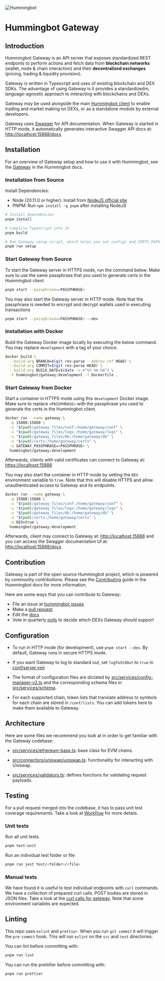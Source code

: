 ![Hummingbot](https://i.ibb.co/X5zNkKw/blacklogo-with-text.png)

# Hummingbot Gateway

## Introduction

Hummingbot Gateway is an API server that exposes standardized REST endponts to perform actions and fetch data from **blockchain networks** (wallet, node & chain interaction) and their **decentralized exchanges** (pricing, trading & liquidity provision). 

Gateway is written in Typescript and uses of existing blockchain and DEX SDKs. The advantage of using Gateway is it provides a standardizedm, language-agnostic approach to interacting with blockchains and DEXs.

Gateway may be used alongside the main [Hummingbot client](https://github.com/hummingbot/hummingbot) to enable trading and market making on DEXs, or as a standalone module by external developers.

Gateway uses [Swagger](https://swagger.io/) for API documentation. When Gateway is started in HTTP mode, it automatically generates interactive Swagger API docs at: <http://localhost:15888/docs>

## Installation

For an overview of Gateway setup and how to use it with Hummingbot, see the [Gateway](https://hummingbot.org/gateway/installation/) in the Hummingbot docs.

### Installation from Source

Install Dependencies:

* Node (20.11.0 or higher): Install from [NodeJS official site](https://nodejs.org/en/download/)
* PNPM: Run `npm install -g pnpm` after installing NodeJS

```bash
# Install dependencies
pnpm install

# Complile Typescript into JS
pnpm build

# Run Gateway setup script, which helps you set configs and CERTS_PATH
pnpm run setup
```

### Start Gateway from Source

To start the Gateway server in HTTPS mode, run the command below. Make sure to use the same passphrase that you used to generate certs in the Hummingbot client

```bash
pnpm start --passphrase=<PASSPHRASE>
```

You may also start the Gateway server in HTTP mode. Note that the passphrase is needed to encrypt and decrypt wallets used in executing transactions

```bash
pnpm start --passphrase=<PASSPHRASE> --dev
```

### Installation with Docker

Build the Gateway Docker image locally by executing the below command. You may replace `development` with a tag of your choice.

```bash
docker build \
  --build-arg BRANCH=$(git rev-parse --abbrev-ref HEAD) \
  --build-arg COMMIT=$(git rev-parse HEAD) \
  --build-arg BUILD_DATE=$(date -u +"%Y-%m-%d") \
  -t hummingbot/gateway:development -f Dockerfile .
```

### Start Gateway from Docker

Start a container in HTTPS mode using this `development` Docker image. Make sure to replace `<PASSPHRASE>` with the passphrase you used to generate the certs in the Hummingbot client. 

```bash
docker run --name gateway \
  -p 15888:15888 \
  -v "$(pwd)/gateway_files/conf:/home/gateway/conf" \
  -v "$(pwd)/gateway_files/logs:/home/gateway/logs" \
  -v "$(pwd)/gateway_files/db:/home/gateway/db" \
  -v "$(pwd)/certs:/home/gateway/certs" \
  -e GATEWAY_PASSPHRASE=<PASSPHRASE> \
  hummingbot/gateway:development
```
Afterwards, clients with valid certificates can connect to Gateway at: <https://localhost:15888>

You may also start the container in HTTP mode by setting the `DEV` environment variable to `true`. Note that this will disable HTTPS and allow unauthenticated access to Gateway and its endpoints.

```bash
docker run --name gateway \
  -p 15888:15888 \
  -v "$(pwd)/gateway_files/conf:/home/gateway/conf" \
  -v "$(pwd)/gateway_files/logs:/home/gateway/logs" \
  -v "$(pwd)/gateway_files/db:/home/gateway/db" \
  -v "$(pwd)/certs:/home/gateway/certs" \
  -e DEV=true \
  hummingbot/gateway:development
```

Afterwards, client may connect to Gateway at: <http://localhost:15888> and you can access the Swagger documentation UI at: <http://localhost:15888/docs>


## Contribution

Gateway is part of the open source Hummingbot project, which is powered by community contributions. Please see the [Contributing](https://hummingbot.org/gateway/contributing/) guide in the Hummingbot docs for more information.

Here are some ways that you can contribute to Gateway:

- File an issue at [hummingbot issues](https://github.com/hummingbot/gateway/issues)
- Make a [pull request](https://github.com/hummingbot/gateway/)
- Edit the [docs](https://github.com/hummingbot/hummingbot-site/)
- Vote in quarterly [polls](https://snapshot.org/#/hbot.eth) to decide which DEXs Gateway should support

## Configuration

- To run in HTTP mode (for development), use `pnpm start --dev`. By default, Gateway runs in secure HTTPS mode.

- If you want Gateway to log to standard out, set `logToStdOut` to `true` in [conf/server.yml](./conf/server.yml).

- The format of configuration files are dictated by [src/services/config-manager-v2.ts](./src/services/config-manager-v2.ts) and the corresponding schema files in [src/services/schema](./src/services/schema).

- For each supported chain, token lists that translate address to symbols for each chain are stored in `/conf/lists`. You can add tokens here to make them available to Gateway.


## Architecture

Here are some files we recommend you look at in order to get familiar with the Gateway codebase:

- [src/services/ethereum-base.ts](./src/chains/ethereum/ethereum-base.ts): base class for EVM chains.

- [src/connectors/uniswap/uniswap.ts](./src/connectors/uniswap/uniswap.ts): functionality for interacting with Uniswap.

- [src/services/validators.ts](./src/services/validators.ts): defines functions for validating request payloads.


## Testing

For a pull request merged into the codebase, it has to pass unit test coverage requirements. Take a look at [Workflow](./.github/workflows/workflow.yml) for more details.

### Unit tests

Run all unit tests.

```bash
pnpm test:unit
```

Run an individual test folder or file

```bash
pnpm run jest test/<folder>/<file>
```

### Manual tests

We have found it is useful to test individual endpoints with `curl` commands. We have a collection of prepared curl calls. POST bodies are stored in JSON files. Take a look at the [curl calls for gateway](./test-helpers/curl/curl.sh). Note that some environment variables are expected.

## Linting

This repo uses `eslint` and `prettier`. When you run `git commit` it will trigger the `pre-commit` hook. This will run `eslint` on the `src` and `test` directories.

You can lint before committing with:

```bash
pnpm run lint
```

You can run the prettifier before committing with:

```bash
pnpm run prettier
```


